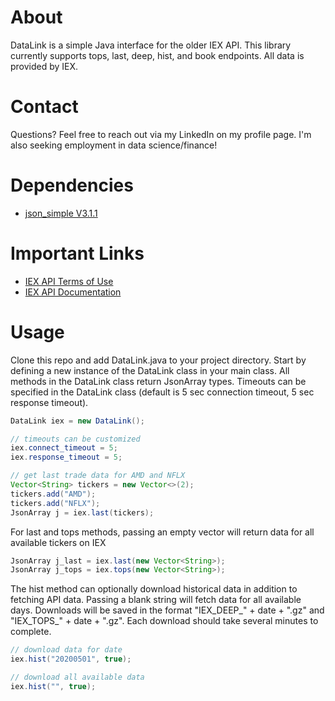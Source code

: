 # About
DataLink is a simple Java interface for the older IEX API. This library currently supports tops, 
last, deep, hist, and book endpoints. All data is provided by IEX.

# Contact
Questions? Feel free to reach out via my LinkedIn on my profile page. I'm also seeking employment in data science/finance!

# Dependencies
* [json_simple V3.1.1](https://github.com/cliftonlabs/json-simple)

# Important Links
* [IEX API Terms of Use](https://iextrading.com/api-terms/)
* [IEX API Documentation](https://iextrading.com/developers/docs/#getting-started)

# Usage
Clone this repo and add DataLink.java to your project directory. Start by defining a new instance of the 
DataLink class in your main class. All methods in the DataLink class return JsonArray types. Timeouts can be specified in the DataLink class (default is 5 sec connection timeout, 5 sec response timeout).

``` java
DataLink iex = new DataLink();

// timeouts can be customized
iex.connect_timeout = 5;
iex.response_timeout = 5;

// get last trade data for AMD and NFLX
Vector<String> tickers = new Vector<>(2);
tickers.add("AMD");
tickers.add("NFLX");
JsonArray j = iex.last(tickers);
```
For last and tops methods, passing an empty vector will return data for all available tickers on IEX

```java
JsonArray j_last = iex.last(new Vector<String>);
JsonArray j_tops = iex.tops(new Vector<String>);
```

The hist method can optionally download historical data in addition to fetching API data. Passing a blank string will fetch 
data for all available days. Downloads will be saved in the format "IEX_DEEP_" + date + ".gz" and "IEX_TOPS_" + date + ".gz". Each download should take several minutes to complete.
```java
// download data for date
iex.hist("20200501", true);

// download all available data
iex.hist("", true);
```

